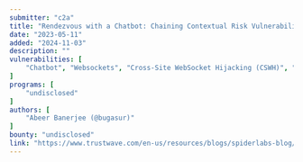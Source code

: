 ```yaml
---
submitter: "c2a"
title: "Rendezvous with a Chatbot: Chaining Contextual Risk Vulnerabilities"
date: "2023-05-11"
added: "2024-11-03"
description: ""
vulnerabilities: [
    "Chatbot", "Websockets", "Cross-Site WebSocket Hijacking (CSWH)", "Captcha bypass"
]
programs: [
    "undisclosed"
]
authors: [
    "Abeer Banerjee (@bugasur)"
]
bounty: "undisclosed"
link: "https://www.trustwave.com/en-us/resources/blogs/spiderlabs-blog/rendezvous-with-a-chatbot-chaining-contextual-risk-vulnerabilities/"
---
```





